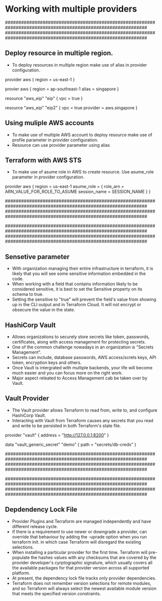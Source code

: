 # Working with multiple providers

#############################################################################################################
#############################################################################################################

## Deploy resource in multiple region.
- To deploy resources in multiple region make use of alias in provider configuration.

provider aws {
    region = us-east-1
}

provier aws {
    region = ap-southeast-1
    alias = singapore
}

resource "aws_eip" "eip" {
    vpc = true
}

resource "aws_eip" "eip2" {
    vpc = true
    provider = aws.singapore
}

## Using muliple AWS accounts
- To make use of multiple AWS account to deploy resource make use of profile parameter in provider configuration. 
- Resource can use provider parameter using alias

## Terraform with AWS STS
- To make use of asume role in AWS to create resource. Use asume_role parameter in provider configuration.

provider aws {
    region = us-east-1
    asume_role = {
        role_arn = ARN_VALUE_FOR_ROLE_TO_ASUME
        session_name = SESSION_NAME
    }
}

#############################################################################################################
#############################################################################################################


#############################################################################################################
#############################################################################################################

## Sensetive parameter
- With organization managing their entire infrastructure in terraform, it is likely that you will see some sensitive information embedded in the code.
- When working with a field that contains information likely to be considered sensitive, it is best to set the Sensitive property on its schema to true.
- Setting the sensitive to "true" will prevent the field's value from showing up in the CLI output and in Terraform Cloud. It will not encrypt or obsecure the value in the state.


## HashiCorp Vault
- Allows organizations to securely store secrets like token, passwords, certificates, along with access management for protecting secrets.
- One of the common challenge nowadays in an organization is "Secrets Management".
- Secrets can include, database passwords, AWS access/screts keys, API token, encryption keys and others.
- Once Vault is intergrated with multiple backends, your life will become much easier and you can focus more on the right work.
- Major aspect releated to Access Management cab be taken over by Vault.

## Vault Provider
- The Vault provider allows Terraform to read from, write to, and configure HashiCorp Vault. 
- Interacting with Vault from Terraform causes any secrets that you read and write to be persisted in both Terraform's state file.

provider "vault" {
    address = "http://127.0.0.1:8200"
}

data "vault_generic_secret" "demo" {
    path = "secrets/db-creds"
}

#############################################################################################################
#############################################################################################################

#############################################################################################################
#############################################################################################################

## Depdendency Lock File
- Provider Plugins and Terraform are managed independently and have different release cycle.
- If there is a requirement to use newer or downgrade a provider, can override that behaviour by adding the -uprade option when you run terraform init. in which case Terraform will disregard the existing selections.
- When installing a particular provider for the first time. Terraform will pre-populate the hashes values with any checksums that are covered by the provider developer's cyrptographic signature, which usually covers all the available packages for that provider version across all supported platform.
- At present, the dependency lock file tracks only provider dependencies. 
- Terraform does not remember version selections for remote modules, and so Terraform will always select the newest available module version that meets the specified version constraints.
